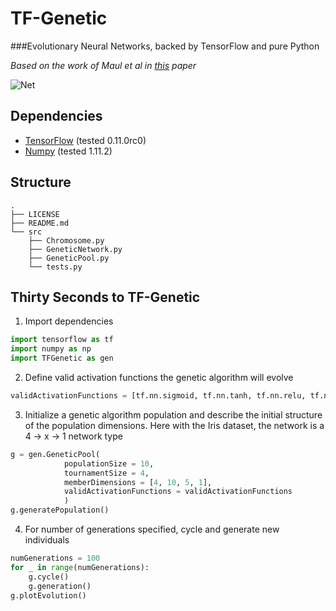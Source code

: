 # TF-Genetic
###Evolutionary Neural Networks, backed by TensorFlow and pure Python

_Based on the work of Maul et al in [this](http://www.scs-europe.net/dlib/2014/ecms14papers/is_ECMS2014_0035.pdf) paper_

![Net](https://www.codeproject.com/KB/AI/477689/jmsl-7.png)

## Dependencies

- [TensorFlow](https://www.tensorflow.org/versions/r0.11/get_started/index.html) (tested 0.11.0rc0)
- [Numpy](https://docs.scipy.org/doc/numpy-dev/user/quickstart.html) (tested 1.11.2)


## Structure

```
.
├── LICENSE
├── README.md
└── src
    ├── Chromosome.py
    ├── GeneticNetwork.py
    ├── GeneticPool.py
    └── tests.py

```

## Thirty Seconds to TF-Genetic


1. Import dependencies
```python
import tensorflow as tf
import numpy as np
import TFGenetic as gen
```
2. Define valid activation functions the genetic algorithm will evolve
```python
validActivationFunctions = [tf.nn.sigmoid, tf.nn.tanh, tf.nn.relu, tf.nn.softsign]
```
3. Initialize a genetic algorithm population and describe the initial structure of the population dimensions.  Here with the Iris dataset, the network is a 4 -> x -> 1 network type
```python	
g = gen.GeneticPool(
 			populationSize = 10, 
			tournamentSize = 4,
			memberDimensions = [4, 10, 5, 1], 
			validActivationFunctions = validActivationFunctions
			)
g.generatePopulation()
```
4. For number of generations specified, cycle and generate new individuals
```python
numGenerations = 100
for _ in range(numGenerations):
	g.cycle()
	g.generation()
g.plotEvolution()
```